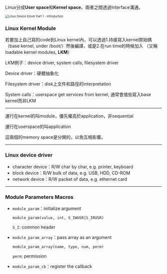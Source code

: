 Linux分成**User space**和**Kernel space**，兩者之間透過Interface溝通。

<img src="https://embetronicx.com/wp-content/uploads/2017/08/kernel-space-vs-user-space.png" alt="Linux Device Driver Part 1 - Introduction" style="zoom:67%;" />

### Linux Kernel Module

若要加上自己寫的code到Linux kernel內，可以透過1.持接寫入kernel原始碼（base kernel, under /boot/）然後編譯，或是2.在run time的時候加入 （又稱loadable kernel modules, **LKM**）

LKM例子：device driver, system calls, filesystem driver

Device driver：硬體抽象化

Filesystem driver：disk上文件和路徑的interpretation

System calls：userspace get services from kernel, 通常會值些寫入base kernel而非LKM

---

運行在kernel的叫module，優先權高於application，非sequential

運行在userspace的叫application

這兩個的memory space是分開的，以免互相影響。

---

### Linux device driver

- character device：R/W char by char, e.g. printer, keyboard
- block device：R/W bulk of data, e.g. USB, HDD, CD-ROM
- network device：R/W packet of data, e.g. ethernet card

---

### Module Parameters Macros

- `module_param`：initialize argument

  ```shell
  module_param(value, int, S_IWUSR|S_IRUSR)
  ```

  `S_I`: common header

- `module_param_array`：pass array as an argument

  ```shell
  module_param_array(name, type, num, perm)
  ```

  `perm`: permission

- `module_param_cb`：register the callback

